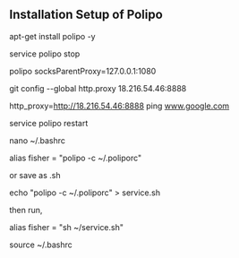 ## Installation Setup of Polipo

apt-get install polipo -y

service polipo stop

polipo socksParentProxy=127.0.0.1:1080

git config --global http.proxy 18.216.54.46:8888

http_proxy=http://18.216.54.46:8888 ping www.google.com

service polipo restart

nano ~/.bashrc

alias fisher = "polipo -c ~/.poliporc"

or save as .sh

echo "polipo -c ~/.poliporc" > service.sh

then run,

alias fisher = "sh ~/service.sh"

source ~/.bashrc
